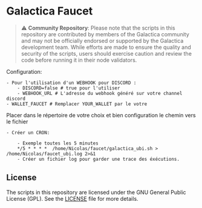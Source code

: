 # Galactica Faucet
>⚠️ **Community Repository**: Please note that the scripts in this repository are contributed by members of the Galactica community and may not be officially endorsed or supported by the Galactica development team. While efforts are made to ensure the quality and security of the scripts, users should exercise caution and review the code before running it in their node validators.

Configuration:
   
    - Pour l'utilisation d'un WEBHOOK pour DISCORD : 
        - DISCORD=false # true pour l'utiliser
        - WEBHOOK_URL # L'adresse du webhook généré sur votre channel discord
    - WALLET_FAUCET # Remplacer YOUR_WALLET par le votre 

Placer dans le répertoire de votre choix et bien configuration le chemin vers le fichier
    
    - Créer un CRON:
    
        - Exemple toutes les 5 minutes
        */5 * * * *  /home/Nicolas/faucet/galactica_ubi.sh > /home/Nicolas/faucet_ubi.log 2>&1
        - Créer un fichier log pour garder une trace des éxécutions.

## License

The scripts in this repository are licensed under the GNU General Public License (GPL). See the [LICENSE](./LICENSE) file for more details.
